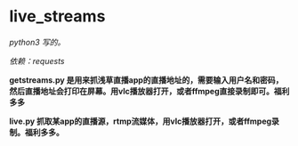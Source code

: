 # live_streams


*python3 写的。*

*依赖：requests*

**getstreams.py 是用来抓浅草直播app的直播地址的，需要输入用户名和密码，然后直播地址会打印在屏幕。用vlc播放器打开，或者ffmpeg直接录制即可。福利多多**

**live.py 抓取某app的直播源，rtmp流媒体，用vlc播放器打开，或者ffmpeg录制。福利多多。**
